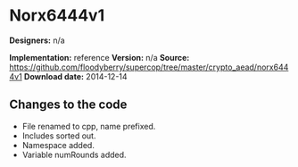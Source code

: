# Norx6444v1

**Designers:** n/a

**Implementation:** reference
**Version:** n/a
**Source:** https://github.com/floodyberry/supercop/tree/master/crypto_aead/norx6444v1
**Download date:** 2014-12-14

## Changes to the code

* File renamed to cpp, name prefixed.
* Includes sorted out.
* Namespace added.
* Variable numRounds added.
